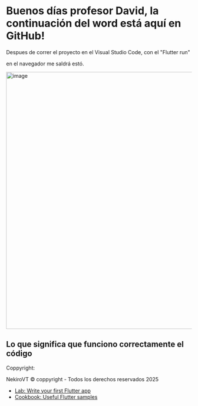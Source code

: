 # Buenos días profesor David, la continuación del word está aquí en GitHub!

Despues de correr el proyecto en el Visual Studio Code, con el "Flutter run"

en el  navegador me saldrá estó.

<img width="1919" height="698" alt="image" src="https://github.com/user-attachments/assets/30d67198-7c6d-40f0-b3f8-9c7cd9defa70" />


## Lo que significa que funciono correctamente el código

Coppyright:

NekiroVT © coppyright - Todos los derechos reservados 2025


- [Lab: Write your first Flutter app](https://docs.flutter.dev/get-started/codelab)
- [Cookbook: Useful Flutter samples](https://docs.flutter.dev/cookbook)

